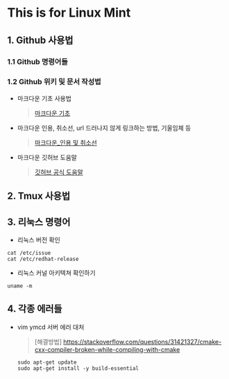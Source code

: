 
This is for Linux Mint
=========================

## 1. Github  사용법

### 1.1 Github 명령어들 

### 1.2 Github 위키 및 문서 작성법

* 마크다운 기초 사용법 

   > [마크다운 기초](<https://gist.github.com/ihoneymon/652be052a0727ad59601>)

* 마크다운 인용, 취소선, url 드러나지 않게 링크하는 방법, 기울임체 등 

   > [마크다운_인용 및 취소선 ](https://github.com/sejong-interface/Interface_Manual/wiki/Git-%EC%8B%9C%EC%9E%91%ED%95%98%EA%B8%B0%233-README.md-%ED%8C%8C%EC%9D%BC-%EC%9E%91%EC%84%B1%ED%95%98%EA%B8%B0!)

* 마크다운 깃허브 도움말

   > [깃허브 공식 도움말](https://help.github.com/articles/basic-writing-and-formatting-syntax/)


## 2. Tmux 사용법 


## 3. 리눅스 명령어

* 리눅스 버전 확인 
```
cat /etc/issue 
cat /etc/redhat-release 
```
* 리눅스 커널 아키텍쳐 확인하기
```
uname -m 
```
## 4. 각종 에러들

* vim ymcd 서버 에러 대처
  > [해결방법] https://stackoverflow.com/questions/31421327/cmake-cxx-compiler-broken-while-compiling-with-cmake
  ```
  sudo apt-get update
  sudo apt-get install -y build-essential
  ```
